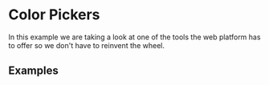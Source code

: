 # Color Pickers

In this example we are taking a look at one of the tools the web platform has to offer so we don't have to reinvent the wheel.

## Examples
